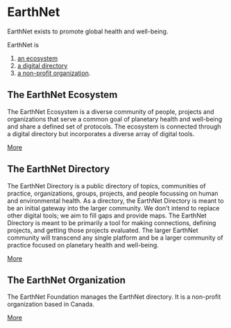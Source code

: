 # EarthNet

EarthNet exists to promote global health and well-being. 

EarthNet is 
1. [an ecosystem](#the-earthnet-ecosystem)
2. [a digital directory](#the-earthnet-directory)
3. [a non-profit organization](#the-earthnet-organization).

## The EarthNet Ecosystem

The EarthNet Ecosystem is a diverse community of people, projects and organizations that serve a common goal of planetary health and well-being and share a defined set of protocols. The ecosystem is connected through a digital directory but incorporates a diverse array of digital tools.

[More](https://github.com/EarthNetOrg/earthnet-about/blob/main/ecosystem.md)

## The EarthNet Directory

The EarthNet Directory is a public directory of topics, communities of practice, organizations, groups, projects, and people focussing on human and environmental health. As a directory, the EarthNet Directory is meant to be an initial gateway into the larger community. We don't intend to replace other digital tools; we aim to fill gaps and provide maps. The EarthNet Directory is meant to be primarily a tool for making connections, defining projects, and getting those projects evaluated. The larger EarthNet community will transcend any single platform and be a larger community of practice focused on planetary health and well-being.

[More](https://github.com/EarthNetOrg/earthnet-about/blob/main/directory.md)

## The EarthNet Organization

The EarthNet Foundation manages the EarthNet directory. It is a non-profit organization based in Canada.

[More](https://github.com/EarthNetOrg/earthnet-about/blob/main/organization.md)

